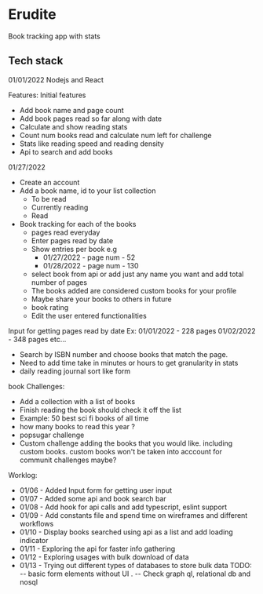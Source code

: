 # Erudite
Book tracking app with stats 

## Tech stack
01/01/2022 Nodejs and React 

Features:
Initial features
- Add book name and page count 
- Add book pages read so far along with date
- Calculate and show reading stats
- Count num books read and calculate num left for challenge 
- Stats like reading speed and reading density
- Api to search and add books


01/27/2022
- Create an account
- Add a book name, id to your list collection
    - To be read
    - Currently reading
    - Read
- Book tracking for each of the books
    - pages read everyday 
    - Enter pages read by date 
    - Show entries per book e.g
        - 01/27/2022 - page num - 52 
        - 01/28/2022 - page num - 130
    - select book from api or add just any name you want and add total number of pages
    - The books added are considered custom books for your profile
    - Maybe share your books to others in future
    - book rating    
    - Edit the user entered functionalities

Input for getting pages read by date 
Ex: 01/01/2022 - 228 pages
    01/02/2022 - 348 pages etc...
    
-  Search by ISBN number and choose books that match the page. 
- Need to add time take in minutes or hours to get granularity in stats
- daily reading journal sort like form

book Challenges: 
- Add a collection with a list of books
- Finish reading the book should check it off the list
- Example: 50 best sci fi books of all time 
- how many books to read this year ?
- popsugar challenge
- Custom challenge adding the books that you would like. including custom books. custom books won't be taken into acccount for communit challenges maybe?



Worklog:
- 01/06 - Added Input form for getting user input
- 01/07 - Added some api and book search bar 
- 01/08 - Add hook for api calls and add typescript, eslint support
- 01/09 - Add constants file and spend time on wireframes and different workflows
- 01/10 - Display books searched using api as a list and add loading indicator
- 01/11 - Exploring the api for faster info gathering
- 01/12 - Exploring usages with bulk download of data
- 01/13 - Trying out different types of databases to store bulk data 
TODO:
-- basic form elements without UI .
-- Check graph ql, relational db and nosql
